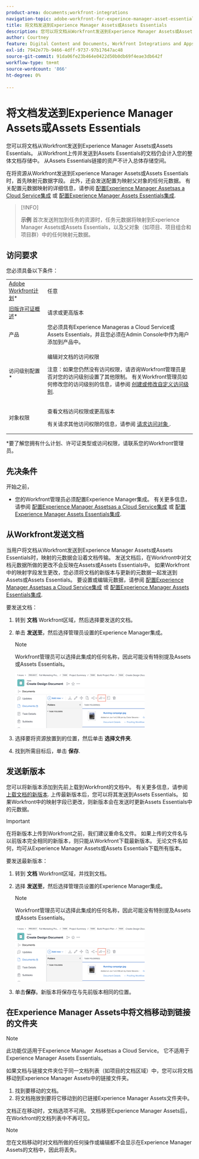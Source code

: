 ```yaml
---
product-area: documents;workfront-integrations
navigation-topic: adobe-workfront-for-experince-manager-asset-essentials
title: 将文档发送到Experience Manager Assets或Assets Essentials
description: 您可以将文档从Workfront发送到Experience Manager Assets或Assets Essentials。 从Workfront上传并发送到Assets Essentials的文档仍会计入您的整体文档存储中。 从Assets Essentials链接的资产不计入总体存储空间。
author: Courtney
feature: Digital Content and Documents, Workfront Integrations and Apps
exl-id: 7942e77b-9466-4dff-9737-97b17647ac48
source-git-commit: 91da06fe23b464e0422d50b0db69f4eae3db642f
workflow-type: tm+mt
source-wordcount: '866'
ht-degree: 0%

---
```


# 将文档发送到Experience Manager Assets或Assets Essentials


您可以将文档从Workfront发送到Experience Manager Assets或Assets Essentials。 从Workfront上传并发送到Assets Essentials的文档仍会计入您的整体文档存储中。 从Assets Essentials链接的资产不计入总体存储空间。

在将资源从Workfront发送到Experience Manager Assets或Assets Essentials时，首先映射元数据字段。 此外，还会发送配置为映射父对象的任何元数据。 有关配置元数据映射的详细信息，请参阅 [配置Experience Manager Assetsas a Cloud Service集成](/help/quicksilver/administration-and-setup/configure-integrations/configure-aacs-integration.md) 或 [配置Experience Manager Assets Essentials集成](/help/quicksilver/documents/adobe-workfront-for-experience-manager-assets-essentials/setup-asset-essentials.md).

>[!INFO]
>
>**示例** 首次发送附加到任务的资源时，任务元数据将映射到Experience Manager Assets或Assets Essentials，以及父对象（如项目、项目组合和项目群）中的任何映射元数据。

## 访问要求

您必须具备以下条件：

<table style="table-layout:auto"> 
 <col> 
 <col> 
 <tbody> 
  <tr> 
   <td role="rowheader"><a href="https://www.workfront.com/plans" target="_blank">Adobe Workfront计划</a>*</td> 
   <td> <p> 任意</p> </td> 
  </tr> 
  <tr> 
   <td role="rowheader"><a href="../../administration-and-setup/add-users/access-levels-and-object-permissions/wf-licenses.md" class="MCXref xref">旧版许可证概述</a>*</td> 
   <td> <p>请求或更高版本</p> </td> 
  </tr> 
  <tr> 
   <td role="rowheader">产品</td> 
   <td>您必须具有Experience Manageras a Cloud Service或Assets Essentials，并且您必须在Admin Console中作为用户添加到产品中。
</td> 
  </tr> 
  <tr> 
   <td role="rowheader">访问级别配置*</td> 
   <td> <p>编辑对文档的访问权限</p> <p>注意：如果您仍然没有访问权限，请咨询Workfront管理员是否对您的访问级别设置了其他限制。 有关Workfront管理员如何修改您的访问级别的信息，请参阅 <a href="../../administration-and-setup/add-users/configure-and-grant-access/create-modify-access-levels.md" class="MCXref xref">创建或修改自定义访问级别</a>.</p> </td> 
  </tr> 
  <tr> 
   <td role="rowheader">对象权限</td> 
   <td> <p>查看文档访问权限或更高版本</p> <p>有关请求其他访问权限的信息，请参阅 <a href="../../workfront-basics/grant-and-request-access-to-objects/request-access.md" class="MCXref xref">请求访问对象 </a>.</p> </td> 
  </tr> 
 </tbody> 
</table>

&#42;要了解您拥有什么计划、许可证类型或访问权限，请联系您的Workfront管理员。

## 先决条件

开始之前，

* 您的Workfront管理员必须配置Experience Manager集成。 有关更多信息，请参阅 [配置Experience Manager Assetsas a Cloud Service集成](/help/quicksilver/administration-and-setup/configure-integrations/configure-aacs-integration.md) 或 [配置Experience Manager Assets Essentials集成](/help/quicksilver/documents/adobe-workfront-for-experience-manager-assets-essentials/setup-asset-essentials.md).


## 从Workfront发送文档

当用户将文档从Workfront发送到Experience Manager Assets或Assets Essentials时，映射的元数据会沿着文档传输。 发送文档后，在Workfront中对文档元数据所做的更改不会反映在Assets或Assets Essentials中。 如果Workfront中的映射字段发生更改，您必须将文档的新版本与更新的元数据一起发送到Assets或Assets Essentials。 要设置或编辑元数据，请参阅 [配置Experience Manager Assetsas a Cloud Service集成](/help/quicksilver/administration-and-setup/configure-integrations/configure-aacs-integration.md) 或 [配置Experience Manager Assets Essentials集成](../../documents/adobe-workfront-for-experience-manager-assets-essentials/setup-asset-essentials.md).

要发送文档：

1. 转到 **文档** Workfront区域，然后选择要发送的文档。
1. 单击 **发送至**，然后选择管理员设置的Experience Manager集成。

   >[!NOTE]
   >
   >Workfront管理员可以选择此集成的任何名称，因此可能没有特别提及Assets或Assets Essentials。

   ![](assets/copy-of-send-to-in-toolbar-350x149.png)

1. 选择要将资源放置到的位置，然后单击 **选择文件夹**.
1. 找到所需目标后，单击 **保存**.

## 发送新版本

您可以将新版本添加到先前上载到Workfront的文档中。 有关更多信息，请参阅 [上载文档的新版本](../../documents/managing-documents/upload-new-document-version.md). 上传最新版本后，您可以将其发送到Assets Essentials。 如果Workfront中的映射字段已更改，则新版本会在发送时更新Assets Essentials中的元数据。

>[!IMPORTANT]
>
>在将新版本上传到Workfront之前，我们建议重命名文件。 如果上传的文件名与以前版本完全相同的新版本，则只能从Workfront下载最新版本。 无论文件名如何，均可从Experience Manager Assets或Assets Essentials下载所有版本。

要发送最新版本：

1. 转到 **文档** Workfront区域，并找到文档。
1. 选择 **发送至**，然后选择管理员设置的Experience Manager集成。

   >[!NOTE]
   >
   >Workfront管理员可以选择此集成的任何名称，因此可能没有特别提及Assets或Assets Essentials。

   ![](assets/copy-of-send-to-in-toolbar-350x149.png)

1. 单击&#x200B;**保存**。新版本将保存在与先前版本相同的位置。

## 在Experience Manager Assets中将文档移动到链接的文件夹

>[!NOTE]
>
>此功能仅适用于Experience Manager Assetsas a Cloud Service。 它不适用于Experience Manager Assets Essentials。

如果文档与链接文件夹位于同一文档列表（如项目的文档区域）中，您可以将文档移动到Experience Manager Assets中的链接文件夹。

1. 找到要移动的文档。
1. 将文档拖放到要将它移动到的已链接Experience Manager Assets文件夹中。

文档正在移动时，文档选项不可用。 文档移至Experience Manager Assets后，在Workfront的文档列表中不再可见。

>[!NOTE]
>
> 您在文档移动时对文档所做的任何操作或编辑都不会显示在Experience Manager Assets的文档中，因此将丢失。


